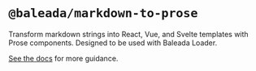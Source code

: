# `@baleada/markdown-to-prose`

Transform markdown strings into React, Vue, and Svelte templates with Prose components. Designed to be used with Baleada Loader.

[See the docs](https://baleada.netlify.com) for more guidance.
